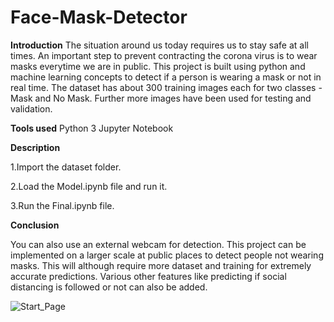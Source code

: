 # Face-Mask-Detector

**Introduction**
The situation around us today requires us to stay safe at all times. An important step to prevent contracting the corona virus is to wear masks everytime we are in public.
This project is built using python and machine learning concepts to detect if a person is wearing a mask or not in real time.
The dataset has about 300 training images each for two classes - Mask and No Mask. Further more images have been used for testing and validation.

**Tools used**
Python 3
Jupyter Notebook

**Description**

1.Import the dataset folder.

2.Load the Model.ipynb file and run it.

3.Run the Final.ipynb file.

**Conclusion**

You can also use an external webcam for detection.
This project can be implemented on a larger scale at public places to detect people not wearing masks. This will although require more dataset and training for extremely accurate predictions.
Various other features like predicting if social distancing is followed or not can also  be added.

![Start_Page](https://thumbs.dreamstime.com/b/no-entry-face-mask-wear-icon-vector-illustration-yes-sign-man-wearing-not-190678899.jpg)
